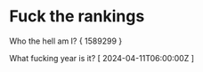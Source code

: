 # Fuck the rankings

Who the hell am I?
{ 1589299 }

What fucking year is it?
[ 2024-04-11T06:00:00Z ]
